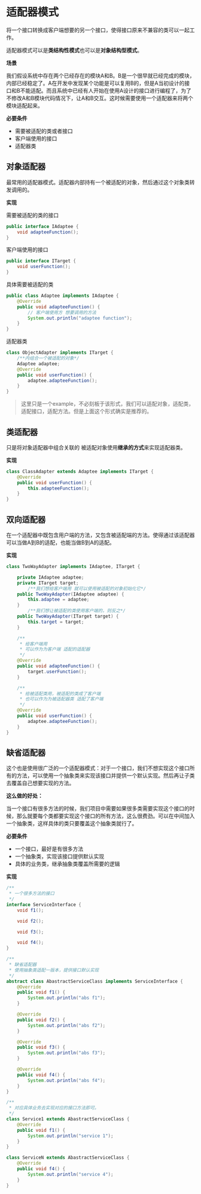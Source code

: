 # 适配器模式

将一个接口转换成客户端想要的另一个接口，使得接口原来不兼容的类可以一起工作。

适配器模式可以是**类结构性模式**也可以是**对象结构型模式**。

**场景**

我们假设系统中存在两个已经存在的模块A和B。B是一个很早就已经完成的模块，内部已经稳定了。A在开发中发现某个功能是可以复用B的，但是A当初设计的接口和B不能适配。而且系统中已经有人开始在使用A设计的接口进行编程了，为了不修改A和B模块代码情况下，让A和B交互。这时候需要使用一个适配器来将两个模块适配起来。

**必要条件**

- 需要被适配的类或者接口
- 客户端使用的接口
- 适配器类

## 对象适配器

最常用的适配器模式。适配器内部持有一个被适配的对象，然后通过这个对象类转发调用的。

**实现**

需要被适配的类的接口

```java
public interface IAdaptee {
    void adapteeFunction();
}
```

客户端使用的接口

```java
public interface ITarget {
    void userFunction();
}
```

具体需要被适配的类

```java
public class Adaptee implements IAdaptee {
    @Override
    public void adapteeFunction() {
        // 客户端使用方 想要调用的方法
        System.out.println("adaptee function");
    }
}
```

适配器类

```java
class ObjectAdapter implements ITarget {
    /**内组合一个被适配的对象*/
    Adaptee adaptee;
    @Override
    public void userFunction() {
        adaptee.adapteeFunction();
    }
}
```

> 这里只是一个example，不必刻板于该形式，我们可以适配对象，适配类，适配接口，适配方法。但是上面这个形式确实是推荐的。

## 类适配器

只是将对象适配器中组合关联的 被适配对象使用**继承的方式**来实现适配器类。

**实现**

```java
class ClassAdapter extends Adaptee implements ITarget {
    @Override
    public void userFunction() {
        this.adapteeFunction();
    }
}
```

## 双向适配器

在一个适配器中既包含用户端的方法，又包含被适配端的方法。使得通过该适配器可以当做A到B的适配，也能当做B到A的适配。

**实现**

```java
class TwoWayAdapter implements IAdaptee, ITarget {

    private IAdaptee adaptee;
    private ITarget target;
		/**我们想给客户端用 就可以使用被适配的对象初始化它*/
    public TwoWayAdapter(IAdaptee adaptee) {
        this.adaptee = adaptee;
    }
		/**我们想让被适配的类使用客户端的，则反之*/
    public TwoWayAdapter(ITarget target) {
        this.target = target;
    }

    /**
     * 给客户端用
     * 可以作为为客户端 适配的适配器
     */
    @Override
    public void adapteeFunction() {
        target.userFunction();
    }

    /**
     * 给被适配类用，被适配的类成了客户端
     * 也可以作为为被适配器类 适配了客户端
     */
    @Override
    public void userFunction() {
        adaptee.adapteeFunction();
    }
}
```

## 缺省适配器

这个也是使用很广泛的一个适配器模式：对于一个接口，我们不想实现这个接口所有的方法，可以使用一个抽象类来实现该接口并提供一个默认实现。然后再让子类去覆盖自己想要实现的方法。

**这么做的好处：**

当一个接口有很多方法的时候，我们项目中需要如果很多类需要实现这个接口的时候，那么就要每个类都要实现这个接口的所有方法，这么很费劲。可以在中间加入一个抽象类，这样具体的类只要覆盖这个抽象类就行了。

**必要条件**

- 一个接口，最好是有很多方法
- 一个抽象类，实现该接口提供默认实现
- 具体的业务类，继承抽象类覆盖所需要的逻辑

**实现**

```java
/**
 * 一个很多方法的接口
 */
interface ServiceInterface {
    void f1();

    void f2();

    void f3();

    void f4();
}

/**
 * 缺省适配器
 * 使用抽象类适配一版本，提供接口默认实现
 */
abstract class AbastractServiceClass implements ServiceInterface {
    @Override
    public void f1() {
        System.out.println("abs f1");
    }

    @Override
    public void f2() {
        System.out.println("abs f2");
    }

    @Override
    public void f3() {
        System.out.println("abs f3");
    }

    @Override
    public void f4() {
        System.out.println("abs f4");
    }
}

/**
 * 对应具体业务去实现对应的接口方法即可。
 */
class Service1 extends AbastractServiceClass {
    @Override
    public void f1() {
        System.out.println("service 1");
    }
}

class ServiceN extends AbastractServiceClass {
    @Override
    public void f4() {
        System.out.println("service 4");
    }
}
```